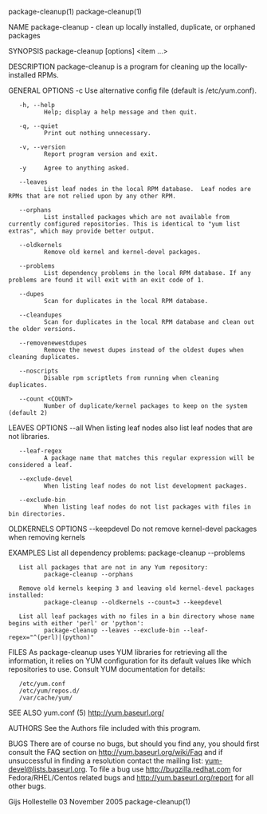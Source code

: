 package-cleanup(1)                                                                                                                                                                         package-cleanup(1)



NAME
       package-cleanup - clean up locally installed, duplicate, or orphaned packages

SYNOPSIS
       package-cleanup [options] <item ...>

DESCRIPTION
       package-cleanup is a program for cleaning up the locally-installed RPMs.

GENERAL OPTIONS
       -c <config file>
              Use alternative config file (default is /etc/yum.conf).

       -h, --help
              Help; display a help message and then quit.

       -q, --quiet
              Print out nothing unnecessary.

       -v, --version
              Report program version and exit.

       -y     Agree to anything asked.

       --leaves
              List leaf nodes in the local RPM database.  Leaf nodes are RPMs that are not relied upon by any other RPM.

       --orphans
              List installed packages which are not available from currently configured repositories. This is identical to "yum list extras", which may provide better output.

       --oldkernels
              Remove old kernel and kernel-devel packages.

       --problems
              List dependency problems in the local RPM database. If any problems are found it will exit with an exit code of 1.

       --dupes
              Scan for duplicates in the local RPM database.

       --cleandupes
              Scan for duplicates in the local RPM database and clean out the older versions.

       --removenewestdupes
              Remove the newest dupes instead of the oldest dupes when cleaning duplicates.

       --noscripts
              Disable rpm scriptlets from running when cleaning duplicates.

       --count <COUNT>
              Number of duplicate/kernel packages to keep on the system (default 2)

LEAVES OPTIONS
       --all  When listing leaf nodes also list leaf nodes that are not libraries.

       --leaf-regex
              A package name that matches this regular expression will be considered a leaf.

       --exclude-devel
              When listing leaf nodes do not list development packages.

       --exclude-bin
              When listing leaf nodes do not list packages with files in bin directories.

OLDKERNELS OPTIONS
       --keepdevel
              Do not remove kernel-devel packages when removing kernels


EXAMPLES
       List all dependency problems:
              package-cleanup --problems

       List all packages that are not in any Yum repository:
              package-cleanup --orphans

       Remove old kernels keeping 3 and leaving old kernel-devel packages installed:
              package-cleanup --oldkernels --count=3 --keepdevel

       List all leaf packages with no files in a bin directory whose name begins with either 'perl' or 'python':
              package-cleanup --leaves --exclude-bin --leaf-regex="^(perl)|(python)"

FILES
       As package-cleanup uses YUM libraries for retrieving all the information, it relies on YUM configuration for its default values like which repositories to use. Consult YUM documentation for details:

       /etc/yum.conf
       /etc/yum/repos.d/
       /var/cache/yum/


SEE ALSO
       yum.conf (5)
       http://yum.baseurl.org/


AUTHORS
       See the Authors file included with this program.


BUGS
       There  are  of  course  no  bugs, but should you find any, you should first consult the FAQ section on http://yum.baseurl.org/wiki/Faq and if unsuccessful in finding a resolution contact the mailing
       list: yum-devel@lists.baseurl.org.  To file a bug use http://bugzilla.redhat.com for Fedora/RHEL/Centos related bugs and http://yum.baseurl.org/report for all other bugs.



Gijs Hollestelle                                                                               03 November 2005                                                                            package-cleanup(1)
